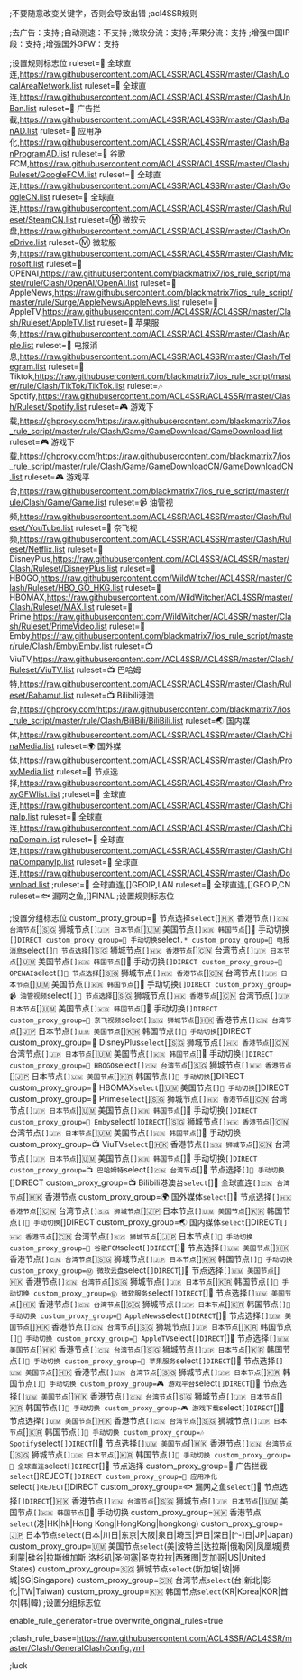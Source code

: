 ;不要随意改变关键字，否则会导致出错
;acl4SSR规则

;去广告：支持
;自动测速：不支持
;微软分流：支持
;苹果分流：支持
;增强中国IP段：支持
;增强国外GFW：支持

;设置规则标志位
ruleset=🎯 全球直连,https://raw.githubusercontent.com/ACL4SSR/ACL4SSR/master/Clash/LocalAreaNetwork.list
ruleset=🎯 全球直连,https://raw.githubusercontent.com/ACL4SSR/ACL4SSR/master/Clash/UnBan.list
ruleset=🛑 广告拦截,https://raw.githubusercontent.com/ACL4SSR/ACL4SSR/master/Clash/BanAD.list
ruleset=🍃 应用净化,https://raw.githubusercontent.com/ACL4SSR/ACL4SSR/master/Clash/BanProgramAD.list
ruleset=📢 谷歌FCM,https://raw.githubusercontent.com/ACL4SSR/ACL4SSR/master/Clash/Ruleset/GoogleFCM.list
ruleset=🎯 全球直连,https://raw.githubusercontent.com/ACL4SSR/ACL4SSR/master/Clash/GoogleCN.list
ruleset=🎯 全球直连,https://raw.githubusercontent.com/ACL4SSR/ACL4SSR/master/Clash/Ruleset/SteamCN.list
ruleset=Ⓜ️ 微软云盘,https://raw.githubusercontent.com/ACL4SSR/ACL4SSR/master/Clash/OneDrive.list
ruleset=Ⓜ️ 微软服务,https://raw.githubusercontent.com/ACL4SSR/ACL4SSR/master/Clash/Microsoft.list
ruleset=💬 OPENAI,https://raw.githubusercontent.com/blackmatrix7/ios_rule_script/master/rule/Clash/OpenAI/OpenAI.list
ruleset=🍎 AppleNews,https://raw.githubusercontent.com/blackmatrix7/ios_rule_script/master/rule/Surge/AppleNews/AppleNews.list
ruleset=🍎 AppleTV,https://raw.githubusercontent.com/ACL4SSR/ACL4SSR/master/Clash/Ruleset/AppleTV.list
ruleset=🍎 苹果服务,https://raw.githubusercontent.com/ACL4SSR/ACL4SSR/master/Clash/Apple.list
ruleset=📲 电报消息,https://raw.githubusercontent.com/ACL4SSR/ACL4SSR/master/Clash/Telegram.list
ruleset=📲 Tiktok,https://raw.githubusercontent.com/blackmatrix7/ios_rule_script/master/rule/Clash/TikTok/TikTok.list
ruleset=🎶 Spotify,https://raw.githubusercontent.com/ACL4SSR/ACL4SSR/master/Clash/Ruleset/Spotify.list
ruleset=🎮 游戏下载,https://ghproxy.com/https://raw.githubusercontent.com/blackmatrix7/ios_rule_script/master/rule/Clash/Game/GameDownload/GameDownload.list
ruleset=🎮 游戏下载,https://ghproxy.com/https://raw.githubusercontent.com/blackmatrix7/ios_rule_script/master/rule/Clash/Game/GameDownloadCN/GameDownloadCN.list
ruleset=🎮 游戏平台,https://raw.githubusercontent.com/blackmatrix7/ios_rule_script/master/rule/Clash/Game/Game.list
ruleset=📹 油管视频,https://raw.githubusercontent.com/ACL4SSR/ACL4SSR/master/Clash/Ruleset/YouTube.list
ruleset=🎥 奈飞视频,https://raw.githubusercontent.com/ACL4SSR/ACL4SSR/master/Clash/Ruleset/Netflix.list
ruleset=🎥 DisneyPlus,https://raw.githubusercontent.com/ACL4SSR/ACL4SSR/master/Clash/Ruleset/DisneyPlus.list
ruleset=🎥 HBOGO,https://raw.githubusercontent.com/WildWitcher/ACL4SSR/master/Clash/Ruleset/HBO_GO_HKG.list
ruleset=🎥 HBOMAX,https://raw.githubusercontent.com/WildWitcher/ACL4SSR/master/Clash/Ruleset/MAX.list
ruleset=🎥 Prime,https://raw.githubusercontent.com/WildWitcher/ACL4SSR/master/Clash/Ruleset/PrimeVideo.list
ruleset=🎥 Emby,https://raw.githubusercontent.com/blackmatrix7/ios_rule_script/master/rule/Clash/Emby/Emby.list
ruleset=📺 ViuTV,https://raw.githubusercontent.com/ACL4SSR/ACL4SSR/master/Clash/Ruleset/ViuTV.list
ruleset=📺 巴哈姆特,https://raw.githubusercontent.com/ACL4SSR/ACL4SSR/master/Clash/Ruleset/Bahamut.list
ruleset=📺 Bilibili港澳台,https://ghproxy.com/https://raw.githubusercontent.com/blackmatrix7/ios_rule_script/master/rule/Clash/BiliBili/BiliBili.list
ruleset=🌏 国内媒体,https://raw.githubusercontent.com/ACL4SSR/ACL4SSR/master/Clash/ChinaMedia.list
ruleset=🌍 国外媒体,https://raw.githubusercontent.com/ACL4SSR/ACL4SSR/master/Clash/ProxyMedia.list
ruleset=🚀 节点选择,https://raw.githubusercontent.com/ACL4SSR/ACL4SSR/master/Clash/ProxyGFWlist.list
;ruleset=🎯 全球直连,https://raw.githubusercontent.com/ACL4SSR/ACL4SSR/master/Clash/ChinaIp.list
ruleset=🎯 全球直连,https://raw.githubusercontent.com/ACL4SSR/ACL4SSR/master/Clash/ChinaDomain.list
ruleset=🎯 全球直连,https://raw.githubusercontent.com/ACL4SSR/ACL4SSR/master/Clash/ChinaCompanyIp.list
ruleset=🎯 全球直连,https://raw.githubusercontent.com/ACL4SSR/ACL4SSR/master/Clash/Download.list
;ruleset=🎯 全球直连,[]GEOIP,LAN
ruleset=🎯 全球直连,[]GEOIP,CN
ruleset=🐟 漏网之鱼,[]FINAL
;设置规则标志位

;设置分组标志位
custom_proxy_group=🚀 节点选择`select`[]🇭🇰 香港节点`[]🇨🇳 台湾节点`[]🇸🇬 狮城节点`[]🇯🇵 日本节点`[]🇺🇲 美国节点`[]🇰🇷 韩国节点`[]🚀 手动切换`[]DIRECT
custom_proxy_group=🚀 手动切换`select`.*
custom_proxy_group=📲 电报消息`select`[]🚀 节点选择`[]🇸🇬 狮城节点`[]🇭🇰 香港节点`[]🇨🇳 台湾节点`[]🇯🇵 日本节点`[]🇺🇲 美国节点`[]🇰🇷 韩国节点`[]🚀 手动切换`[]DIRECT
custom_proxy_group=💬 OPENAI`select`[]🚀 节点选择`[]🇸🇬 狮城节点`[]🇭🇰 香港节点`[]🇨🇳 台湾节点`[]🇯🇵 日本节点`[]🇺🇲 美国节点`[]🇰🇷 韩国节点`[]🚀 手动切换`[]DIRECT
custom_proxy_group=📹 油管视频`select`[]🚀 节点选择`[]🇸🇬 狮城节点`[]🇭🇰 香港节点`[]🇨🇳 台湾节点`[]🇯🇵 日本节点`[]🇺🇲 美国节点`[]🇰🇷 韩国节点`[]🚀 手动切换`[]DIRECT
custom_proxy_group=🎥 奈飞视频`select`[]🇸🇬 狮城节点`[]🇭🇰 香港节点`[]🇨🇳 台湾节点`[]🇯🇵 日本节点`[]🇺🇲 美国节点`[]🇰🇷 韩国节点`[]🚀 手动切换`[]DIRECT
custom_proxy_group=🎥 DisneyPlus`select`[]🇸🇬 狮城节点`[]🇭🇰 香港节点`[]🇨🇳 台湾节点`[]🇯🇵 日本节点`[]🇺🇲 美国节点`[]🇰🇷 韩国节点`[]🚀 手动切换`[]DIRECT
custom_proxy_group=🎥 HBOGO`select`[]🇨🇳 台湾节点`[]🇸🇬 狮城节点`[]🇭🇰 香港节点`[]🇯🇵 日本节点`[]🇺🇲 美国节点`[]🇰🇷 韩国节点`[]🚀 手动切换`[]DIRECT
custom_proxy_group=🎥 HBOMAX`select`[]🇺🇲 美国节点`[]🚀 手动切换`[]DIRECT
custom_proxy_group=🎥 Prime`select`[]🇸🇬 狮城节点`[]🇭🇰 香港节点`[]🇨🇳 台湾节点`[]🇯🇵 日本节点`[]🇺🇲 美国节点`[]🇰🇷 韩国节点`[]🚀 手动切换`[]DIRECT
custom_proxy_group=🎥 Emby`select`[]DIRECT`[]🇸🇬 狮城节点`[]🇭🇰 香港节点`[]🇨🇳 台湾节点`[]🇯🇵 日本节点`[]🇺🇲 美国节点`[]🇰🇷 韩国节点`[]🚀 手动切换
custom_proxy_group=📺 ViuTV`select`[]🇭🇰 香港节点`[]🇸🇬 狮城节点`[]🇨🇳 台湾节点`[]🇯🇵 日本节点`[]🇺🇲 美国节点`[]🇰🇷 韩国节点`[]🚀 手动切换`[]DIRECT
custom_proxy_group=📺 巴哈姆特`select`[]🇨🇳 台湾节点`[]🚀 节点选择`[]🚀 手动切换`[]DIRECT
custom_proxy_group=📺 Bilibili港澳台`select`[]🎯 全球直连`[]🇨🇳 台湾节点`[]🇭🇰 香港节点
custom_proxy_group=🌍 国外媒体`select`[]🚀 节点选择`[]🇭🇰 香港节点`[]🇨🇳 台湾节点`[]🇸🇬 狮城节点`[]🇯🇵 日本节点`[]🇺🇲 美国节点`[]🇰🇷 韩国节点`[]🚀 手动切换`[]DIRECT
custom_proxy_group=🌏 国内媒体`select`[]DIRECT`[]🇭🇰 香港节点`[]🇨🇳 台湾节点`[]🇸🇬 狮城节点`[]🇯🇵 日本节点`[]🚀 手动切换
custom_proxy_group=📢 谷歌FCM`select`[]DIRECT`[]🚀 节点选择`[]🇺🇲 美国节点`[]🇭🇰 香港节点`[]🇨🇳 台湾节点`[]🇸🇬 狮城节点`[]🇯🇵 日本节点`[]🇰🇷 韩国节点`[]🚀 手动切换
custom_proxy_group=Ⓜ️ 微软云盘`select`[]DIRECT`[]🚀 节点选择`[]🇺🇲 美国节点`[]🇭🇰 香港节点`[]🇨🇳 台湾节点`[]🇸🇬 狮城节点`[]🇯🇵 日本节点`[]🇰🇷 韩国节点`[]🚀 手动切换
custom_proxy_group=Ⓜ️ 微软服务`select`[]DIRECT`[]🚀 节点选择`[]🇺🇲 美国节点`[]🇭🇰 香港节点`[]🇨🇳 台湾节点`[]🇸🇬 狮城节点`[]🇯🇵 日本节点`[]🇰🇷 韩国节点`[]🚀 手动切换
custom_proxy_group=🍎 AppleNews`select`[]DIRECT`[]🚀 节点选择`[]🇺🇲 美国节点`[]🇭🇰 香港节点`[]🇨🇳 台湾节点`[]🇸🇬 狮城节点`[]🇯🇵 日本节点`[]🇰🇷 韩国节点`[]🚀 手动切换
custom_proxy_group=🍎 AppleTV`select`[]DIRECT`[]🚀 节点选择`[]🇺🇲 美国节点`[]🇭🇰 香港节点`[]🇨🇳 台湾节点`[]🇸🇬 狮城节点`[]🇯🇵 日本节点`[]🇰🇷 韩国节点`[]🚀 手动切换
custom_proxy_group=🍎 苹果服务`select`[]DIRECT`[]🚀 节点选择`[]🇺🇲 美国节点`[]🇭🇰 香港节点`[]🇨🇳 台湾节点`[]🇸🇬 狮城节点`[]🇯🇵 日本节点`[]🇰🇷 韩国节点`[]🚀 手动切换
custom_proxy_group=🎮 游戏平台`select`[]DIRECT`[]🚀 节点选择`[]🇺🇲 美国节点`[]🇭🇰 香港节点`[]🇨🇳 台湾节点`[]🇸🇬 狮城节点`[]🇯🇵 日本节点`[]🇰🇷 韩国节点`[]🚀 手动切换
custom_proxy_group=🎮 游戏下载`select`[]DIRECT`[]🚀 节点选择`[]🇺🇲 美国节点`[]🇭🇰 香港节点`[]🇨🇳 台湾节点`[]🇸🇬 狮城节点`[]🇯🇵 日本节点`[]🇰🇷 韩国节点`[]🚀 手动切换
custom_proxy_group=🎶 Spotify`select`[]DIRECT`[]🚀 节点选择`[]🇺🇲 美国节点`[]🇭🇰 香港节点`[]🇨🇳 台湾节点`[]🇸🇬 狮城节点`[]🇯🇵 日本节点`[]🇰🇷 韩国节点`[]🚀 手动切换
custom_proxy_group=🎯 全球直连`select`[]DIRECT`[]🚀 节点选择
custom_proxy_group=🛑 广告拦截`select`[]REJECT`[]DIRECT
custom_proxy_group=🍃 应用净化`select`[]REJECT`[]DIRECT
custom_proxy_group=🐟 漏网之鱼`select`[]🚀 节点选择`[]DIRECT`[]🇭🇰 香港节点`[]🇨🇳 台湾节点`[]🇸🇬 狮城节点`[]🇯🇵 日本节点`[]🇺🇲 美国节点`[]🇰🇷 韩国节点`[]🚀 手动切换
custom_proxy_group=🇭🇰 香港节点`select`(港|HK|hk|Hong Kong|HongKong|hongkong)
custom_proxy_group=🇯🇵 日本节点`select`(日本|川日|东京|大阪|泉日|埼玉|沪日|深日|[^-]日|JP|Japan)
custom_proxy_group=🇺🇲 美国节点`select`(美|波特兰|达拉斯|俄勒冈|凤凰城|费利蒙|硅谷|拉斯维加斯|洛杉矶|圣何塞|圣克拉拉|西雅图|芝加哥|US|United States)
custom_proxy_group=🇸🇬 狮城节点`select`(新加坡|坡|狮城|SG|Singapore)
custom_proxy_group=🇨🇳 台湾节点`select`(台|新北|彰化|TW|Taiwan)
custom_proxy_group=🇰🇷 韩国节点`select`(KR|Korea|KOR|首尔|韩|韓)
;设置分组标志位

enable_rule_generator=true
overwrite_original_rules=true

;clash_rule_base=https://raw.githubusercontent.com/ACL4SSR/ACL4SSR/master/Clash/GeneralClashConfig.yml

;luck
